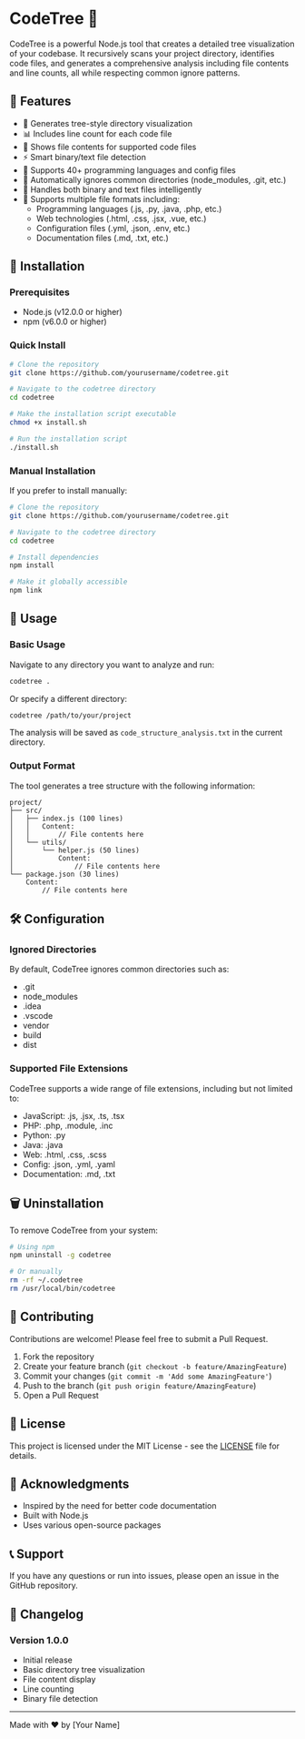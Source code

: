 # CodeTree 🌳

CodeTree is a powerful Node.js tool that creates a detailed tree visualization of your codebase. It recursively scans your project directory, identifies code files, and generates a comprehensive analysis including file contents and line counts, all while respecting common ignore patterns.

## 🌟 Features

- 📁 Generates tree-style directory visualization
- 📊 Includes line count for each code file
- 📝 Shows file contents for supported code files
- ⚡ Smart binary/text file detection
- 🎯 Supports 40+ programming languages and config files
- 🚫 Automatically ignores common directories (node_modules, .git, etc.)
- 🔄 Handles both binary and text files intelligently
- 🎨 Supports multiple file formats including:
  - Programming languages (.js, .py, .java, .php, etc.)
  - Web technologies (.html, .css, .jsx, .vue, etc.)
  - Configuration files (.yml, .json, .env, etc.)
  - Documentation files (.md, .txt, etc.)

## 🚀 Installation

### Prerequisites
- Node.js (v12.0.0 or higher)
- npm (v6.0.0 or higher)

### Quick Install
```bash
# Clone the repository
git clone https://github.com/yourusername/codetree.git

# Navigate to the codetree directory
cd codetree

# Make the installation script executable
chmod +x install.sh

# Run the installation script
./install.sh
```

### Manual Installation
If you prefer to install manually:

```bash
# Clone the repository
git clone https://github.com/yourusername/codetree.git

# Navigate to the codetree directory
cd codetree

# Install dependencies
npm install

# Make it globally accessible
npm link
```

## 📖 Usage

### Basic Usage
Navigate to any directory you want to analyze and run:
```bash
codetree .
```

Or specify a different directory:
```bash
codetree /path/to/your/project
```

The analysis will be saved as `code_structure_analysis.txt` in the current directory.

### Output Format
The tool generates a tree structure with the following information:
```
project/
├── src/
│   ├── index.js (100 lines)
│   │   Content:
│   │       // File contents here
│   └── utils/
│       └── helper.js (50 lines)
│           Content:
│               // File contents here
└── package.json (30 lines)
    Content:
        // File contents here
```

## 🛠️ Configuration

### Ignored Directories
By default, CodeTree ignores common directories such as:
- .git
- node_modules
- .idea
- .vscode
- vendor
- build
- dist

### Supported File Extensions
CodeTree supports a wide range of file extensions, including but not limited to:
- JavaScript: .js, .jsx, .ts, .tsx
- PHP: .php, .module, .inc
- Python: .py
- Java: .java
- Web: .html, .css, .scss
- Config: .json, .yml, .yaml
- Documentation: .md, .txt

## 🗑️ Uninstallation

To remove CodeTree from your system:

```bash
# Using npm
npm uninstall -g codetree

# Or manually
rm -rf ~/.codetree
rm /usr/local/bin/codetree
```

## 🤝 Contributing

Contributions are welcome! Please feel free to submit a Pull Request.

1. Fork the repository
2. Create your feature branch (`git checkout -b feature/AmazingFeature`)
3. Commit your changes (`git commit -m 'Add some AmazingFeature'`)
4. Push to the branch (`git push origin feature/AmazingFeature`)
5. Open a Pull Request

## 📝 License

This project is licensed under the MIT License - see the [LICENSE](LICENSE) file for details.

## 🙏 Acknowledgments

- Inspired by the need for better code documentation
- Built with Node.js
- Uses various open-source packages

## 📞 Support

If you have any questions or run into issues, please open an issue in the GitHub repository.

## 🔄 Changelog

### Version 1.0.0
- Initial release
- Basic directory tree visualization
- File content display
- Line counting
- Binary file detection

---
Made with ❤️ by [Your Name]

